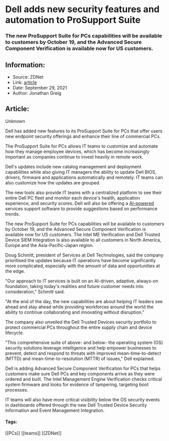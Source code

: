 # Dell adds new security features and automation to ProSupport Suite
### The new ProSupport Suite for PCs capabilities will be available to customers by October 19, and the Advanced Secure Component Verification is available now for US customers.

## Information:
+ Source: ZDNet
+ Link: [article](https://www.zdnet.com/article/dell-adds-new-security-features-and-automation-to-prosupport-suite/)
+ Date: September 29, 2021
+ Author: Jonathan Greig


## Article:
Unknown

Dell has added new features to its ProSupport Suite for PCs that offer users new endpoint security offerings and enhance their line of commercial PCs. 


The ProSupport Suite for PCs allows IT teams to customize and automate how they manage employee devices, which has become increasingly important as companies continue to invest heavily in remote work.

Dell's updates include new catalog management and deployment capabilities while also giving IT managers the ability to update Dell BIOS, drivers, firmware and applications automatically and remotely. IT teams can also customize how the updates are grouped. 

The new tools also provide IT teams with a centralized platform to see their entire Dell PC fleet and monitor each device's health, application experience, and security scores. Dell will also be offering a [AI-powered](https://www.zdnet.com/article/what-is-ai-heres-everything-you-need-to-know-about-artificial-intelligence/) services support software to provide suggestions based on performance trends. 

The new ProSupport Suite for PCs capabilities will be available to customers by October 19, and the Advanced Secure Component Verification is available now for US customers. The Intel ME Verification and Dell Trusted Device SIEM Integration is also available to all customers in North America, Europe and the Asia-Pacific-Japan region. 

Doug Schmitt, president of Services at Dell Technologies, said the company prioritised the updates because IT operations have become significantly more complicated, especially with the amount of data and opportunities at the edge. 

"Our approach to IT services is built on an AI-driven, adaptive, always-on foundation, taking today's realities and future customer needs into consideration," Schmitt said. 






"At the end of the day, the new capabilities are about helping IT leaders see ahead and stay ahead while providing workforces around the world the ability to continue collaborating and innovating without disruption."

The company also unveiled the Dell Trusted Devices security portfolio to protect commercial PCs throughout the entire supply chain and device lifecycle. 

"This comprehensive suite of above- and below- the operating system (OS) security solutions leverage intelligence and help empower businesses to prevent, detect and respond to threats with improved mean-time-to-detect (MTTD) and mean-time-to-resolution (MTTR) of issues," Dell explained. 

Dell is adding Advanced Secure Component Verification for PCs that helps customers make sure Dell PCs and key components arrive as they were ordered and built. The Intel Management Engine Verification checks critical system firmware and looks for evidence of tampering, targeting boot processes. 

IT teams will also have more critical visibility below the OS security events in dashboards offered through the new Dell Trusted Device Security Information and Event Management Integration.





#### Tags:
[[PCs]] [[teams]] [[ZDNet]]

